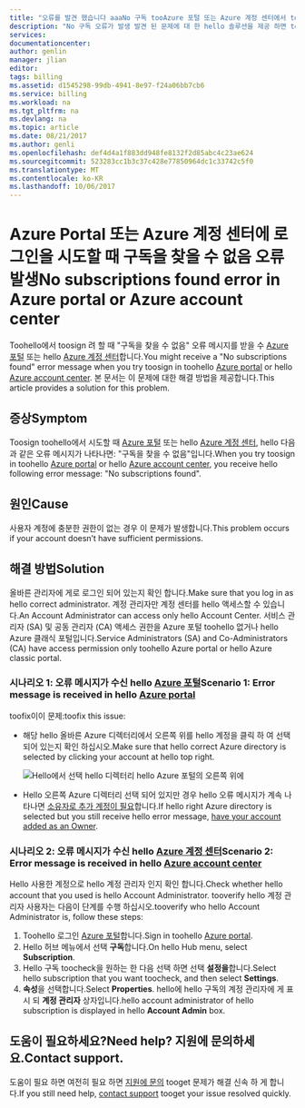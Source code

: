 ```yaml
---
title: "오류를 발견 했습니다 aaaNo 구독 tooAzure 포털 또는 Azure 계정 센터에서 toosign 려 때 | Microsoft Docs"
description: "No 구독 오류가 발생 발견 된 문제에 대 한 hello 솔루션을 제공 하면 tooAzure 포털 또는 Azure 계정 센터에 로그인 합니다."
services: 
documentationcenter: 
author: genlin
manager: jlian
editor: 
tags: billing
ms.assetid: d1545298-99db-4941-8e97-f24a06bb7cb6
ms.service: billing
ms.workload: na
ms.tgt_pltfrm: na
ms.devlang: na
ms.topic: article
ms.date: 08/21/2017
ms.author: genli
ms.openlocfilehash: def4d4a1f883dd948fe8132f2d85abc4c23ae624
ms.sourcegitcommit: 523283cc1b3c37c428e77850964dc1c33742c5f0
ms.translationtype: MT
ms.contentlocale: ko-KR
ms.lasthandoff: 10/06/2017
---
```

# <a name="no-subscriptions-found-error-in-azure-portal-or-azure-account-center"></a><span data-ttu-id="992ec-103">Azure Portal 또는 Azure 계정 센터에 로그인을 시도할 때 구독을 찾을 수 없음 오류 발생</span><span class="sxs-lookup"><span data-stu-id="992ec-103">No subscriptions found error in Azure portal or Azure account center</span></span>
<span data-ttu-id="992ec-104">Toohello에서 toosign 려 할 때 "구독을 찾을 수 없음" 오류 메시지를 받을 수 [Azure 포털](https://portal.azure.com/) 또는 hello [Azure 계정 센터](https://account.windowsazure.com/Subscriptions)합니다.</span><span class="sxs-lookup"><span data-stu-id="992ec-104">You might receive a "No subscriptions found" error message when you try toosign in toohello [Azure portal](https://portal.azure.com/) or hello [Azure account center](https://account.windowsazure.com/Subscriptions).</span></span> <span data-ttu-id="992ec-105">본 문서는 이 문제에 대한 해결 방법을 제공합니다.</span><span class="sxs-lookup"><span data-stu-id="992ec-105">This article provides a solution for this problem.</span></span>

## <a name="symptom"></a><span data-ttu-id="992ec-106">증상</span><span class="sxs-lookup"><span data-stu-id="992ec-106">Symptom</span></span>

<span data-ttu-id="992ec-107">Toosign toohello에서 시도할 때 [Azure 포털](https://portal.azure.com/) 또는 hello [Azure 계정 센터](https://account.windowsazure.com/Subscriptions), hello 다음과 같은 오류 메시지가 나타나면: "구독을 찾을 수 없음"입니다.</span><span class="sxs-lookup"><span data-stu-id="992ec-107">When you try toosign in toohello [Azure portal](https://portal.azure.com/) or hello [Azure account center](https://account.windowsazure.com/Subscriptions), you receive hello following error message: "No subscriptions found".</span></span>

## <a name="cause"></a><span data-ttu-id="992ec-108">원인</span><span class="sxs-lookup"><span data-stu-id="992ec-108">Cause</span></span>

<span data-ttu-id="992ec-109">사용자 계정에 충분한 권한이 없는 경우 이 문제가 발생합니다.</span><span class="sxs-lookup"><span data-stu-id="992ec-109">This problem occurs if your account doesn’t have sufficient permissions.</span></span> 

## <a name="solution"></a><span data-ttu-id="992ec-110">해결 방법</span><span class="sxs-lookup"><span data-stu-id="992ec-110">Solution</span></span>

<span data-ttu-id="992ec-111">올바른 관리자에 게로 로그인 되어 있는지 확인 합니다.</span><span class="sxs-lookup"><span data-stu-id="992ec-111">Make sure that you log in as hello correct administrator.</span></span> <span data-ttu-id="992ec-112">계정 관리자만 계정 센터를 hello 액세스할 수 있습니다.</span><span class="sxs-lookup"><span data-stu-id="992ec-112">An Account Administrator can access only hello Account Center.</span></span> <span data-ttu-id="992ec-113">서비스 관리자 (SA) 및 공동 관리자 (CA) 액세스 권한을 Azure 포털 toohello 없거나 hello Azure 클래식 포털입니다.</span><span class="sxs-lookup"><span data-stu-id="992ec-113">Service Administrators (SA) and Co-Administrators (CA) have access permission only toohello Azure portal or hello Azure classic portal.</span></span>

### <a name="scenario-1-error-message-is-received-in-hello-azure-portalhttpsportalazurecom"></a><span data-ttu-id="992ec-114">시나리오 1: 오류 메시지가 수신 hello [Azure 포털](https://portal.azure.com)</span><span class="sxs-lookup"><span data-stu-id="992ec-114">Scenario 1: Error message is received in hello [Azure portal](https://portal.azure.com)</span></span>

<span data-ttu-id="992ec-115">toofix이이 문제:</span><span class="sxs-lookup"><span data-stu-id="992ec-115">toofix this issue:</span></span>

* <span data-ttu-id="992ec-116">해당 hello 올바른 Azure 디렉터리에서 오른쪽 위를 hello 계정을 클릭 하 여 선택 되어 있는지 확인 하십시오.</span><span class="sxs-lookup"><span data-stu-id="992ec-116">Make sure that hello correct Azure directory is selected by clicking your account at hello top right.</span></span>

  ![Hello에서 선택 hello 디렉터리 hello Azure 포털의 오른쪽 위에](./media/billing-no-subscriptions-found/directory-switch.png)

* <span data-ttu-id="992ec-118">Hello 오른쪽 Azure 디렉터리 선택 되어 있지만 경우 hello 오류 메시지가 계속 나타나면 [소유자로 추가 계정이 필요](billing-add-change-azure-subscription-administrator.md)합니다.</span><span class="sxs-lookup"><span data-stu-id="992ec-118">If hello right Azure directory is selected but you still receive hello error message, [have your account added as an Owner](billing-add-change-azure-subscription-administrator.md).</span></span>

### <a name="scenario-2-error-message-is-received-in-hello-azure-account-centerhttpsaccountwindowsazurecomsubscriptions"></a><span data-ttu-id="992ec-119">시나리오 2: 오류 메시지가 수신 hello [Azure 계정 센터](https://account.windowsazure.com/Subscriptions)</span><span class="sxs-lookup"><span data-stu-id="992ec-119">Scenario 2: Error message is received in hello [Azure account center](https://account.windowsazure.com/Subscriptions)</span></span>

<span data-ttu-id="992ec-120">Hello 사용한 계정으로 hello 계정 관리자 인지 확인 합니다.</span><span class="sxs-lookup"><span data-stu-id="992ec-120">Check whether hello account that you used is hello Account Administrator.</span></span> <span data-ttu-id="992ec-121">tooverify hello 계정 관리자 사용자는 다음이 단계를 수행 하십시오.</span><span class="sxs-lookup"><span data-stu-id="992ec-121">tooverify who hello Account Administrator is, follow these steps:</span></span>

1. <span data-ttu-id="992ec-122">Toohello 로그인 [Azure 포털](https://portal.azure.com)합니다.</span><span class="sxs-lookup"><span data-stu-id="992ec-122">Sign in toohello [Azure portal](https://portal.azure.com).</span></span>
2. <span data-ttu-id="992ec-123">Hello 허브 메뉴에서 선택 **구독**합니다.</span><span class="sxs-lookup"><span data-stu-id="992ec-123">On hello Hub menu, select **Subscription**.</span></span>
3. <span data-ttu-id="992ec-124">Hello 구독 toocheck을 원하는 한 다음 선택 하면 선택 **설정을**합니다.</span><span class="sxs-lookup"><span data-stu-id="992ec-124">Select hello subscription that you want toocheck, and then select **Settings**.</span></span>
4. <span data-ttu-id="992ec-125">**속성**을 선택합니다.</span><span class="sxs-lookup"><span data-stu-id="992ec-125">Select **Properties**.</span></span> <span data-ttu-id="992ec-126">hello에 hello 구독의 계정 관리자에 게 표시 되 **계정 관리자** 상자입니다.</span><span class="sxs-lookup"><span data-stu-id="992ec-126">hello account administrator of hello subscription is displayed in hello **Account Admin** box.</span></span>

## <a name="need-help-contact-support"></a><span data-ttu-id="992ec-127">도움이 필요하세요?</span><span class="sxs-lookup"><span data-stu-id="992ec-127">Need help?</span></span> <span data-ttu-id="992ec-128">지원에 문의하세요.</span><span class="sxs-lookup"><span data-stu-id="992ec-128">Contact support.</span></span>
<span data-ttu-id="992ec-129">도움이 필요 하면 여전히 필요 하면 [지원에 문의](http://go.microsoft.com/fwlink/?linkid=544831&clcid=0x409) tooget 문제가 해결 신속 하 게 합니다.</span><span class="sxs-lookup"><span data-stu-id="992ec-129">If you still need help, [contact support](http://go.microsoft.com/fwlink/?linkid=544831&clcid=0x409) tooget your issue resolved quickly.</span></span> 
